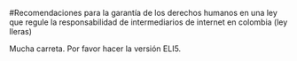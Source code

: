 #Recomendaciones para la garantía de los derechos humanos en una ley que regule la responsabilidad de intermediarios de internet en colombia (ley lleras)



Mucha carreta. Por favor hacer la versión ELI5.
